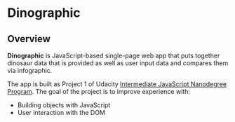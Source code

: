 # Dinographic
## Overview
**Dinographic** is JavaScript-based single-page web app that puts together dinosaur data that is provided as well as user input data and compares them via infographic.

The app is built as Project 1 of Udacity [Intermediate JavaScript Nanodegree Program](https://www.udacity.com/course/intermediate-javascript-nanodegree--nd032). The goal of the project is to improve experience with:
* Building objects with JavaScript 
* User interaction with the DOM
